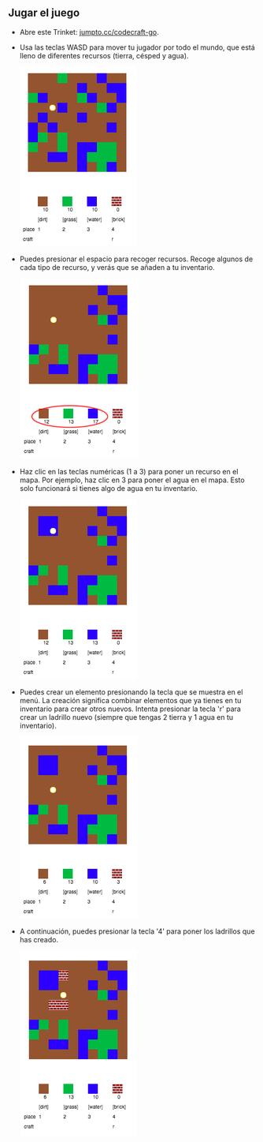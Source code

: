 ## Jugar el juego

+ Abre este Trinket: <a href="http://jumpto.cc/codecraft-go" target="_blank">jumpto.cc/codecraft-go</a>.

+ Usa las teclas WASD para mover tu jugador por todo el mundo, que está lleno de diferentes recursos (tierra, césped y agua).
    
    ![screenshot](images/craft-move.png)

+ Puedes presionar el espacio para recoger recursos. Recoge algunos de cada tipo de recurso, y verás que se añaden a tu inventario.
    
    ![screenshot](images/craft-pickup.png)

+ Haz clic en las teclas numéricas (1 a 3) para poner un recurso en el mapa. Por ejemplo, haz clic en 3 para poner el agua en el mapa. Esto solo funcionará si tienes algo de agua en tu inventario.
    
    ![screenshot](images/craft-place-water.png)

+ Puedes crear un elemento presionando la tecla que se muestra en el menú. La creación significa combinar elementos que ya tienes en tu inventario para crear otros nuevos. Intenta presionar la tecla 'r' para crear un ladrillo nuevo (siempre que tengas 2 tierra y 1 agua en tu inventario).
    
    ![screenshot](images/craft-craft-brick.png)

+ A continuación, puedes presionar la tecla '4' para poner los ladrillos que has creado.
    
    ![screenshot](images/craft-place-brick.png)